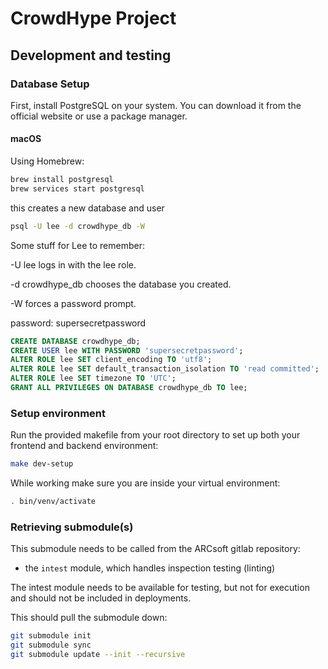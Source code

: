 # CrowdHype Project

## Development and testing

### Database Setup

First, install PostgreSQL on your system. You can download it from the official website or use a package manager.

#### macOS

Using Homebrew:

```sh
brew install postgresql
brew services start postgresql
```

this creates a new database and user

```sh
psql -U lee -d crowdhype_db -W
```

Some stuff for Lee to remember:

-U lee logs in with the lee role.

-d crowdhype_db chooses the database you created.

-W forces a password prompt.

password: supersecretpassword

```sql
CREATE DATABASE crowdhype_db;
CREATE USER lee WITH PASSWORD 'supersecretpassword';
ALTER ROLE lee SET client_encoding TO 'utf8';
ALTER ROLE lee SET default_transaction_isolation TO 'read committed';
ALTER ROLE lee SET timezone TO 'UTC';
GRANT ALL PRIVILEGES ON DATABASE crowdhype_db TO lee;
```

### Setup environment

Run the provided makefile from your root directory to set up both your frontend and backend environment:

```sh
make dev-setup
```

While working make sure you are inside your virtual environment:

```sh
. bin/venv/activate
```

### Retrieving submodule(s)

This submodule needs to be called from the ARCsoft gitlab repository:

- the `intest` module, which handles inspection testing (linting)

The intest module needs to be available for testing, but not for execution and
should not be included in deployments.

This should pull the submodule down:

```sh
git submodule init
git submodule sync
git submodule update --init --recursive
```

